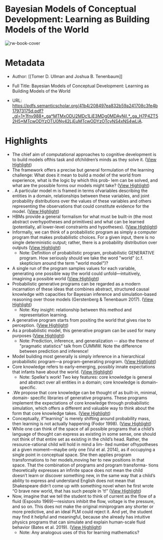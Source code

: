 # Bayesian Models of Conceptual Development: Learning as Building Models of the World

![rw-book-cover](https://readwise-assets.s3.amazonaws.com/static/images/article2.74d541386bbf.png)

# Metadata
- Author: [[Tomer D. Ullman and Joshua B. Tenenbaum]]
- Full Title: Bayesian Models of Conceptual Development: Learning as Building Models of the World

- URL: https://pdfs.semanticscholar.org/41b4/208497ea832b59a241708c3fe4b17973175d.pdf?_gl=1*1fny988*_ga*MTMxODU2MDc1LjE3MDg0MDAyNjI.*_ga_H7P4ZT52H5*MTcwODYzOTU0Ny42LjEuMTcwODYzOTcyNS4xNS4wLjA.

# Highlights
- The chief aim of computational approaches to cognitive development is to build models ofthis task and ofchildren’s minds as they solve it. ([View Highlight](https://read.readwise.io/read/01hq9ev300yahb1xnek1tgjxkt))
- The framework offers a precise but general formulation of the learning challenge: What does it mean to build a model of the world from experience, what is the logic by which this prob- lem can be solved, and what are the possible forms our models might take? ([View Highlight](https://read.readwise.io/read/01hq9ewaynf1cada7hk0pq1583))
- . A particular model m is framed in terms ofvariables describing the entities in a domain, relationships between these variables, and joint probability distributions over the values of these variables and others representing the observations that could constitute evidence for the model. ([View Highlight](https://read.readwise.io/read/01hq9ey2ze6hqaj0bmf2seg8rg))
- HBMs provide a general formalism for what must be built-in (the most abstract overhypotheses and primitives) and what can be learned (potentially, all lower-level constraints and hypotheses). ([View Highlight](https://read.readwise.io/read/01hq9f04r01wb6kyag1xt62hnf))
- Informally, we can think of a probabilistic program as simply a computer program that makes probabilistic choices. For a given input, there is no single deterministic output; rather, there is a probability distribution over outputs ([View Highlight](https://read.readwise.io/read/01hq9fdam3t4yewxqf13frqg10))
    - Note: Definition of probabilistic program, probabilistic GENERATIVE program. How seriously should we take the word "world" (c.f. skepticism around the term "world model")?
- A single run of the program samples values for each variable, generating one possible way the world could unfold—intuitively, imagining a possible world ([View Highlight](https://read.readwise.io/read/01hq9fdtzr7apyqndwzsn772k8))
- Probabilistic generative programs can be regarded as a modern incarnation of these ideas that combines abstract, structured causal knowledge with capacities for Bayesian inference and simulation-based reasoning over those models (Gerstenberg & Tenenbaum 2017). ([View Highlight](https://read.readwise.io/read/01hq9fg3h0jwhs73efa4wa9msw))
    - Note: Key insight: relationship between this method and representation learning.
- A generative program starts from positing the world that gives rise to perception. ([View Highlight](https://read.readwise.io/read/01hq9fmv1xm9c35796vt3218mk))
- As a probabilistic model, this generative program can be used for many purposes ([View Highlight](https://read.readwise.io/read/01hq9fn9psam83jmddmgqydecj))
    - Note: Prediction, inference, and generalization -- also the theme of "pragmatic statistics" talk from CUMMW. Note the difference between prediction and inference!
- Model building most generally is simply inference in a hierarchical probabilistic program—a program-generating program. ([View Highlight](https://read.readwise.io/read/01hq9fqnhg27sr84b7xjkennmv))
- Core knowledge refers to early-emerging, possibly innate expectations that infants have about the world. ([View Highlight](https://read.readwise.io/read/01hq9ftsgkt6f6z5vk2w0j8f0p))
    - Note: Spelke's work! Two key features: core knowledge is general and abstract over all entities in a domain; core knowledge is domain-specific.
- .We propose that core knowledge can be thought of as built-in, minimal, domain- specific libraries of generative programs. These programs implement the expectations of core knowledge through probabilistic simulation, which offers a different and valuable way to think about the form that core knowledge takes. ([View Highlight](https://read.readwise.io/read/01hq9fxn3370mepss7zphyakma))
- Conceptually, if“learning” is merely shifting around probability mass, then learning is not actually happening (Fodor 1998). ([View Highlight](https://read.readwise.io/read/01hq9grsrtx3qcbwzpm7mbdp3g))
- While one can think of the space of all possible programs that a child’s language of thought can express as existing in some sense, one should not think of that entire set as existing in the child’s head. Rather, the resource-rational child will hold in mind a lim- ited number ofhypotheses at a given moment—maybe only one (Vul et al. 2014), as if occupying a single point in conceptual space. She then applies program transformations to her models,moving her to new positions in that space. That the combination of programs and program transforma- tions theoretically expresses an infinite space does not mean the child doesn’t learn or discover something new, in the same way that a child’s ability to express and understand English does not mean that Shakespeare didn’t come up with something novel when he first wrote “O brave new world, that has such people in ’t!” ([View Highlight](https://read.readwise.io/read/01hq9gt44rr8xpvf3rqjzf6knn))
- Now, imagine that we tell the student to think of current as the flow of a fluid (Esposito 1969)—resistors inhibit the flow, voltage is the pressure, and so on. This does not make the original miniprogram any shorter or more predictive, and an ideal PLM could reject it. And yet, the student may find it helpful and meaningful, because she already has intuitive physics programs that can simulate and explain human-scale fluid behavior (Bates et al. 2019). ([View Highlight](https://read.readwise.io/read/01hq9gg30dkjccbtfa9s9bhf0c))
    - Note: Any analogous uses of this for learning mathematics?
